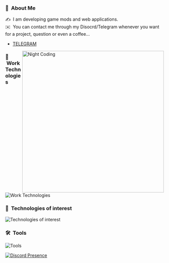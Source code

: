 ### 👨 &nbsp;About Me

✍️ &nbsp;I am developing game mods and web applications.\
✉️ &nbsp;You can contact me through my Disocrd/Telegram whenever you want for a project, question or even a coffee...

* [TELEGRAM](https://t.me/electronjsc)

<img alt="Night Coding" src="https://i.imgur.com/MfXGIDb.png" width="450" height="450" align="right"/> 

### :triangular_ruler: &nbsp;Work Technologies
![Work Technologies](https://skillicons.dev/icons?i=tailwind,sass,css,vue,nodejs,mysql,html,lua&perline=4)

### :open_file_folder: &nbsp;Technologies of interest
![Technologies of interest](https://skillicons.dev/icons?i=react,cpp,ts,cs&perline=4)

### 🛠 &nbsp;Tools
![Tools](https://skillicons.dev/icons?i=vscode,webstorm,vite&perline=3)


[![Discord Presence](https://lanyard.cnrad.dev/api/407247061977792543)](https://discord.com/users/407247061977792543)

